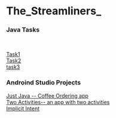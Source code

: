 # The_Streamliners_

<h3>Java Tasks</h3> <br>

[Task1](https://github.com/nisha0324/The_Streamliners_/tree/master/src/Task1)<br>
[Task2](https://github.com/nisha0324/The_Streamliners_/tree/master/src/Task2)<br>
[task3](https://github.com/nisha0324/The_Streamliners_/tree/master/src/Task3)


<h3> Androind Studio Projects </h3>

[Just Java -- Coffee Ordering app](https://github.com/nisha0324/Just-Java)<br>
[Two Activities-- an app with two activities](https://github.com/nisha0324/Two_Activities)<br>
[Implicit Intent ](https://github.com/nisha0324/The_Streamliners_/tree/master/android/Implicit%20Intent)<br>
